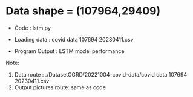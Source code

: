 # Data shape = (107964,29409)

* Code : lstm.py

* Loading data : covid data 107694 20230411.csv

* Program Output : LSTM model performance

Note: 
1. Data route : ./DatasetCGRD/20221004-covid-data/covid data 107694 20230411.csv
2. Output pictures route: same as code
